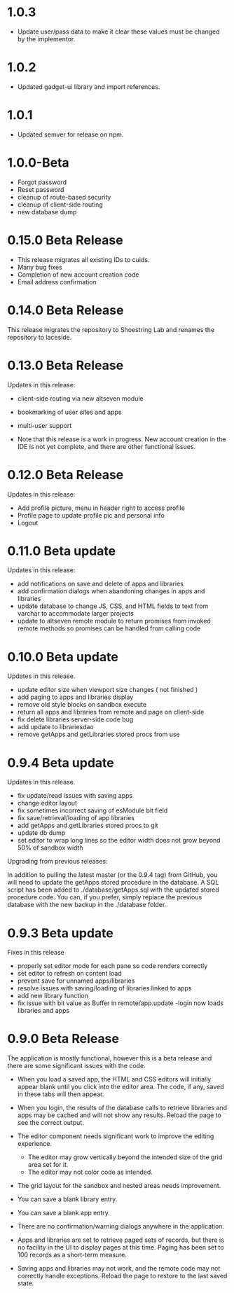 1.0.3
==================

- Update user/pass data to make it clear these values must be changed by the implementor.

1.0.2
==================

- Updated gadget-ui library and import references.

1.0.1
===================

- Updated semver for release on npm.

1.0.0-Beta
===================

- Forgot password
- Reset password
- cleanup of route-based security
- cleanup of client-side routing
- new database dump

0.15.0 Beta Release
===================

- This release migrates all existing IDs to cuids.
- Many bug fixes
- Completion of new account creation code
- Email address confirmation

0.14.0 Beta Release
===================

This release migrates the repository to Shoestring Lab and renames the repository to laceside.


0.13.0 Beta Release
===================

Updates in this release:

- client-side routing via new altseven module
- bookmarking of user sites and apps
- multi-user support

- Note that this release is a work in progress. New account creation in the IDE is not yet complete, and there are other functional issues.

0.12.0 Beta Release
===================

Updates in this release:

- Add profile picture, menu in header right to access profile
- Profile page to update profile pic and personal info
- Logout

0.11.0 Beta update
===================

Updates in this release:

- add notifications on save and delete of apps and libraries
- add confirmation dialogs when abandoning changes in apps and libraries
- update database to change JS, CSS, and HTML fields to text from varchar to accommodate larger projects
- update to altseven remote module to return promises from invoked remote methods so promises can be handled from calling code

0.10.0 Beta update
===================

Updates in this release.

- update editor size when viewport size changes
  ( not finished )
- add paging to apps and libraries display
- remove old style blocks on sandbox execute
- return all apps and libraries from remote and page on client-side
- fix delete libraries server-side code bug
- add update to librariesdao
- remove getApps and getLibraries stored procs from use

0.9.4 Beta update
===================

Updates in this release.
- fix update/read issues with saving apps
- change editor layout
- fix sometimes incorrect saving of esModule bit field
- fix save/retrieval/loading of app libraries
- add getApps and getLibraries stored procs to git
- update db dump
- set editor to wrap long lines so the editor width does not grow beyond 50% of sandbox width

Upgrading from previous releases:

In addition to pulling the latest master (or the 0.9.4 tag) from GitHub, you will need to update the getApps stored procedure in the database. A SQL script has been added to ./database/getApps.sql with the updated stored procedure code. You can, if you prefer, simply replace the previous database with the new backup in the ./database folder.


0.9.3 Beta update
===================

Fixes in this release
- properly set editor mode for each pane so code renders correctly
- set editor to refresh on content load
- prevent save for unnamed apps/libraries
- resolve issues with saving/loading of libraries linked to apps
- add new library function
- fix issue with bit value as Buffer in remote/app.update
-login now loads libraries and apps


0.9.0 Beta Release
===================

The application is mostly functional, however this is a beta release and there are some significant issues with the code.

- When you load a saved app, the HTML and CSS editors will initially appear blank until you click into the editor area. The code, if any, saved in these tabs will then appear.

- When you login, the results of the database calls to retrieve libraries and apps may be cached and will not show any results. Reload the page to see the correct output.

- The editor component needs significant work to improve the editing experience.
  - The editor may grow vertically beyond the intended size of the grid area set for it.
  - The editor may not color code as intended.

- The grid layout for the sandbox and nested areas needs improvement.

- You can save a blank library entry.

- You can save a blank app entry.

- There are no confirmation/warning dialogs anywhere in the application.

- Apps and libraries are set to retrieve paged sets of records, but there is no facility in the UI to display pages at this time. Paging has been set to 100 records as a short-term measure.

- Saving apps and libraries may not work, and the remote code may not correctly handle exceptions. Reload the page to restore to the last saved state.

